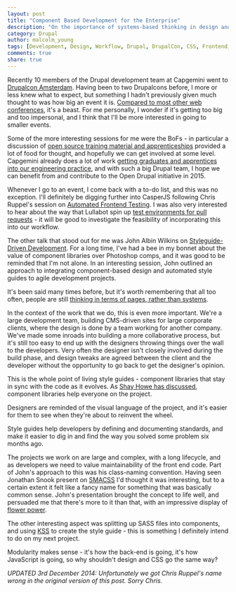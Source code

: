 ```yaml
---
layout: post
title: "Component Based Development for the Enterprise"
description: "On the importance of systems-based thinking in design and development for large projects"
category: Drupal
author: malcolm_young
tags: [Development, Design, Workflow, Drupal, DrupalCon, CSS, Frontend, Conferences]
comments: true
share: true
---
```


Recently 10 members of the Drupal development team at Capgemini went to [Drupalcon Amsterdam](https://amsterdam2014.drupal.org). Having been to two Drupalcons before, I more or less knew what to expect, but something I hadn't previously given much thought to was how big an event it is. [Compared to most other web conferences](http://www.smashingmagazine.com/2014/10/14/taking-a-closer-look-at-tech-conferences/), it's a beast. For me personally, I wonder if it's getting too big and too impersonal, and I think that I'll be more interested in going to smaller events.

Some of the more interesting sessions for me were the BoFs - in particular a discussion of [open source training material and apprenticeships](http://www.opendrupal.org/) provided a lot of food for thought, and hopefully we can get involved at some level. Capgemini already does a lot of work [getting graduates and apprentices into our engineering practice](http://www.uk.capgemini.com/blog/capgemini-news-blog/2014/02/award-success-for-our-apprenticeship-programme), and with such a big Drupal team, I hope we can benefit from and contribute to the Open Drupal initiative in 2015.

Whenever I go to an event, I come back with a to-do list, and this was no exception. I'll definitely be digging further into CasperJS following Chris Ruppel's session on [Automated Frontend Testing](https://amsterdam2014.drupal.org/session/automated-frontend-testing.html). I was also very interested to hear about the way that Lullabot spin up [test environments for pull requests](https://amsterdam2014.drupal.org/session/github-pull-request-builder-drupal.html) - it will be good to investigate the feasibility of incorporating this into our workflow.

The other talk that stood out for me was John Albin Wilkins on [Styleguide-Driven Development](https://amsterdam2014.drupal.org/session/styleguide-driven-development-new-web-development.html). For a long time, I've had a bee in my bonnet about the value of component libraries over Photoshop comps, and it was good to be reminded that I'm not alone. In an interesting session, John outlined an approach to integrating component-based design and automated style guides to agile development projects.

It's been said many times before, but it's worth remembering that all too often, people are still [thinking in terms of pages, rather than systems](http://bradfrost.com/blog/post/atomic-web-design/).

In the context of the work that we do, this is even more important. We're a large development team, building CMS-driven sites for large corporate clients, where the design is done by a team working for another company. We've made some inroads into building a more collaborative process, but it's still too easy to end up with the designers throwing things over the wall to the developers. Very often the designer isn't closely involved during the build phase, and design tweaks are agreed between the client and the developer without the opportunity to go back to get the designer's opinion.

This is the whole point of living style guides - component libraries that stay in sync with the code as it evolves. As [Shay Howe has discussed](https://speakerdeck.com/shayhowe/modern-style-guides-for-a-better-tomorrow), component libraries help everyone on the project.

Designers are reminded of the visual language of the project, and it's easier for them to see when they're about to reinvent the wheel.

Style guides help developers by defining and documenting standards, and make it easier to dig in and find the way you solved some problem six months ago.

The projects we work on are large and complex, with a long lifecycle, and as developers we need to value maintainability of the front end code. Part of John's approach to this was his class-naming convention. Having seen Jonathan Snook present on [SMACSS](https://smacss.com/) I'd thought it was interesting, but to a certain extent it felt like a fancy name for something that was basically common sense. John's presentation brought the concept to life well, and persuaded me that there's more to it than that, with an impressive display of [flower power](http://johnalbin.github.io/flower-power/).

The other interesting aspect was splitting up SASS files into components, and using [KSS](https://github.com/kss-node/kss-node/) to create the style guide - this is something I definitely intend to do on my next project.

Modularity makes sense - it's how the back-end is going, it's how JavaScript is going, so why shouldn't design and CSS go the same way?


*UPDATED 3rd December 2014: Unfortunately we got Chris Ruppel's name wrong in the original version of this post. Sorry Chris.*
